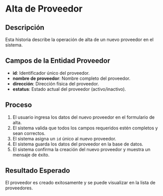 # Alta de Proveedor

## Descripción
Esta historia describe la operación de alta de un nuevo proveedor en el sistema.

## Campos de la Entidad Proveedor
- **id**: Identificador único del proveedor.
- **nombre de proveedor**: Nombre completo del proveedor.
- **dirección**: Dirección física del proveedor.
- **estatus**: Estado actual del proveedor (activo/inactivo).

## Proceso
1. El usuario ingresa los datos del nuevo proveedor en el formulario de alta.
2. El sistema valida que todos los campos requeridos estén completos y sean correctos.
3. El sistema asigna un `id` único al nuevo proveedor.
4. El sistema guarda los datos del proveedor en la base de datos.
5. El sistema confirma la creación del nuevo proveedor y muestra un mensaje de éxito.

## Resultado Esperado
El proveedor es creado exitosamente y se puede visualizar en la lista de proveedores.

